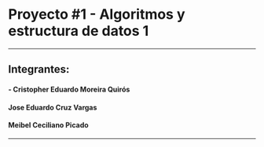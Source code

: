 # Proyecto #1 - Algoritmos y estructura de datos 1
***
## Integrantes:
#### - Cristopher Eduardo Moreira Quirós
#### Jose Eduardo Cruz Vargas
#### Meibel Ceciliano Picado
***
